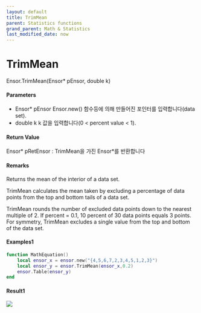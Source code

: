 ```yaml
---
layout: default
title: TrimMean
parent: Statistics functions
grand_parent: Math & Statistics
last_modified_date: now
---
```


# TrimMean

Ensor.TrimMean\(Ensor\* pEnsor, double k\)

#### Parameters

 * Ensor\* pEnsor
	Ensor.new() 함수등에 의해 만들어진 포인터를 입력합니다(data set).
 * double k
	k 값을 입력합니다(0 < percent value < 1).


#### Return Value

Ensor\* pRetEnsor : TrimMean을 가진 Ensor\*를 반환합니다

#### Remarks

Returns the mean of the interior of a data set.

TrimMean calculates the mean taken by excluding a percentage of data points from the top and bottom
tails of a data set.

TrimMean rounds the number of excluded data points down to the nearest multiple of 2. If percent = 0.1,
10 percent of 30 data points equals 3 points. For symmetry, TrimMean excludes a single value from the
top and bottom of the data set.

#### Examples1

```lua
function MathEquation()
	local ensor_x = ensor.new("{4,5,6,7,2,3,4,5,1,2,3}")
	local ensor_y = ensor.TrimMean(ensor_x,0.2)
	ensor.Table(ensor_y)
end
```

#### Result1

![](./StatisticsAPI/TrimMeanResult.png)
